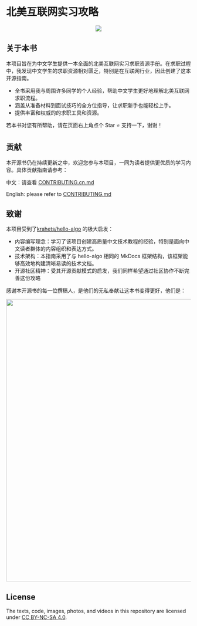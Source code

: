 # 北美互联网实习攻略

<p align="center">
  <a href="https://samzhang02.github.io/internship-hunt-guide-cn/">
    <img src="https://github.com/user-attachments/assets/fe47c8aa-a60e-481d-86c1-c810604efa01">
  </a>
</p>

## 关于本书

本项目旨在为中文学生提供一本全面的北美互联网实习求职资源手册。在求职过程中，我发现中文学生的求职资源相对匮乏，特别是在互联网行业，因此创建了这本开源指南。

- 全书采用我与周围许多同学的个人经验，帮助中文学生更好地理解北美互联网求职流程。
- 涵盖从准备材料到面试技巧的全方位指导，让求职新手也能轻松上手。
- 提供丰富和权威的的求职工具和资源。

若本书对您有所帮助，请在页面右上角点个 Star :star: 支持一下，谢谢！

## 贡献

本开源书仍在持续更新之中，欢迎您参与本项目，一同为读者提供更优质的学习内容。具体贡献指南请参考：

中文：请查看 [CONTRIBUTING.cn.md](CONTRIBUTING.cn.md)

English: please refer to [CONTRIBUTING.md](CONTRIBUTING.md)

## 致谢

本项目受到了[krahets/hello-algo](https://github.com/krahets/hello-algo/) 的极大启发：

- 内容编写理念：学习了该项目创建高质量中文技术教程的经验，特别是面向中文读者群体的内容组织和表达方式。
- 技术架构：本指南采用了与 hello-algo 相同的 MkDocs 框架结构，该框架能够高效地构建清晰易读的技术文档。
- 开源社区精神：受其开源贡献模式的启发，我们同样希望通过社区协作不断完善这份攻略

感谢本开源书的每一位撰稿人，是他们的无私奉献让这本书变得更好，他们是：

<p align="left">
    <a href="https://github.com/samzhang02/internship-hunt-guide-cn/graphs/contributors">
        <img width="770" src="https://contrib.rocks/image?repo=samzhang02/internship-hunt-guide-cn&max=300&columns=16" />
    </a>
</p>

## License

The texts, code, images, photos, and videos in this repository are licensed under [CC BY-NC-SA 4.0](https://creativecommons.org/licenses/by-nc-sa/4.0/).
